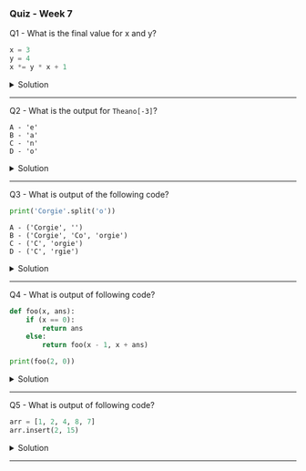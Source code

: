 ### Quiz - Week 7

Q1 - What is the final value for x and y?

```python
x = 3
y = 4
x *= y * x + 1
```

<details><summary>Solution</summary>
<p>

##### Answer
x = 39
y = 4 

##### Explanation
x = 3 * (4 * 3 + 1), y is unchanged.

</p>
</details>

---

Q2 - What is the output for `Theano[-3]`?

    A - 'e'
    B - 'a'
    C - 'n'
    D - 'o'

<details><summary>Solution</summary>
<p>

##### Anwer
B

##### Explanation
Negative indexes begin toward the end of a string and go in reverse.

</p>
</details>

---


Q3 - What is output of the following code?

```python
print('Corgie'.split('o'))
```

    A - ('Corgie', '')
    B - ('Corgie', 'Co', 'orgie')
    C - ('C', 'orgie')
    D - ('C', 'rgie')

<details><summary>Solution</summary>
<p>

##### Anwer
D

##### Explanation
The `split()` method splits a string into a list. You can specify the separator, and in the question, the separate was `'o'`. 'Corgie' separated by 'o' is ('C', 'rgie').

</p>
</details>

---

Q4 - What is output of following code?

```python
def foo(x, ans):
    if (x == 0):
        return ans
    else:
        return foo(x - 1, x + ans)

print(foo(2, 0))
```

<details><summary>Solution</summary>
<p>

##### Anwer
3

##### Explanation
The code is using recursion. Recursion is a a method that calls itself.

- First call: foo(2, 0) # The first call was triggered by `print(foo(2, 0))`.
- Second call: foo(1, 2) # This is because 1 = 2 - 1, and 2 = 2 + 0
- Third call: foo(0, 3) # Now, because x = 0, the code will return `ans` which is 3.

</p>
</details>

---

Q5 - What is output of following code?

```python
arr = [1, 2, 4, 8, 7]
arr.insert(2, 15)

```


<details><summary>Solution</summary>
<p>

##### Anwer
[1, 2, 15, 4, 8, 7]

##### Explanation
`list.insert(index, element)` method is used to insert a item at certain position in a list. `index` defines position at which the `element` will be added. 

</p>
</details>

---